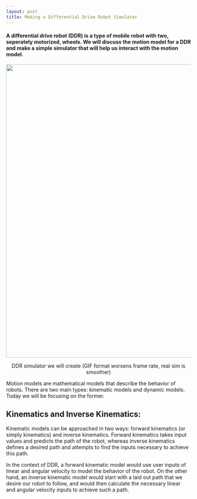 ```yaml
---
layout: post
title: Making a Differential Drive Robot Simulator
---
```


#### A differential drive robot (DDR) is a type of mobile robot with two, seperately motorized, wheels. We will discuss the motion model for a DDR and make a simple simulator that will help us interact with the motion model.
<div align="center">
  <p>
    <img src="https://p54.f0.n0.cdn.getcloudapp.com/items/KouEz7xN/819479fa-c267-49d5-abb0-f34333b927f5.gif?v=bad6cf72c9690eecce8423a22576f2ab" width="800">
  </p>
     DDR simulator we will create (GIF format worsens frame rate, real sim is smoother)
</div>

Motion models are mathematical models that describe the behavior of robots. There are two main types: kinematic models and dynamic models. Today we will be focusing on the former.
## Kinematics and Inverse Kinematics:
Kinematic models can be approached in two ways: forward kinematics (or simply kinematics) and inverse kinematics. Forward kinematics takes input values and predicts the path of the robot, whereas inverse kinematics defines a desired path and attempts to find the inputs necessary to achieve this path.

In the context of DDR, a forward kinematic model would use user inputs of linear and angular velocity to model the behavior of the robot. On the other hand, an inverse kinematic model would start with a laid out path that we desire our robot to follow, and would then calculate the necessary linear and angular velocity inputs to achieve such a path.

